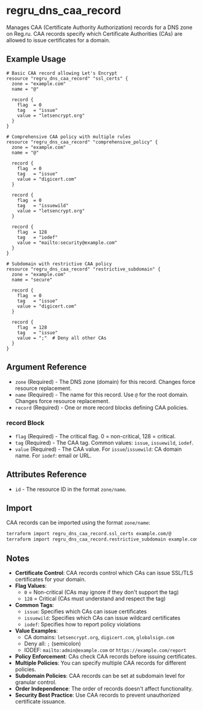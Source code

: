# regru_dns_caa_record

Manages CAA (Certificate Authority Authorization) records for a DNS zone on Reg.ru. CAA records specify which Certificate Authorities (CAs) are allowed to issue certificates for a domain.

## Example Usage

```hcl
# Basic CAA record allowing Let's Encrypt
resource "regru_dns_caa_record" "ssl_certs" {
  zone = "example.com"
  name = "@"
  
  record {
    flag  = 0
    tag   = "issue"
    value = "letsencrypt.org"
  }
}

# Comprehensive CAA policy with multiple rules
resource "regru_dns_caa_record" "comprehensive_policy" {
  zone = "example.com"
  name = "@"
  
  record {
    flag  = 0
    tag   = "issue"
    value = "digicert.com"
  }
  
  record {
    flag  = 0
    tag   = "issuewild"
    value = "letsencrypt.org"
  }
  
  record {
    flag  = 128
    tag   = "iodef"
    value = "mailto:security@example.com"
  }
}

# Subdomain with restrictive CAA policy
resource "regru_dns_caa_record" "restrictive_subdomain" {
  zone = "example.com"
  name = "secure"
  
  record {
    flag  = 0
    tag   = "issue"
    value = "digicert.com"
  }
  
  record {
    flag  = 128
    tag   = "issue"
    value = ";"  # Deny all other CAs
  }
}
```

## Argument Reference

- `zone` (Required) - The DNS zone (domain) for this record. Changes force resource replacement.
- `name` (Required) - The name for this record. Use `@` for the root domain. Changes force resource replacement.
- `record` (Required) - One or more record blocks defining CAA policies.

### record Block

- `flag` (Required) - The critical flag. 0 = non-critical, 128 = critical.
- `tag` (Required) - The CAA tag. Common values: `issue`, `issuewild`, `iodef`.
- `value` (Required) - The CAA value. For `issue`/`issuewild`: CA domain name. For `iodef`: email or URL.

## Attributes Reference

- `id` - The resource ID in the format `zone/name`.

## Import

CAA records can be imported using the format `zone/name`:

```bash
terraform import regru_dns_caa_record.ssl_certs example.com/@
terraform import regru_dns_caa_record.restrictive_subdomain example.com/secure
```

## Notes

- **Certificate Control**: CAA records control which CAs can issue SSL/TLS certificates for your domain.
- **Flag Values**: 
  - `0` = Non-critical (CAs may ignore if they don't support the tag)
  - `128` = Critical (CAs must understand and respect the tag)
- **Common Tags**:
  - `issue`: Specifies which CAs can issue certificates
  - `issuewild`: Specifies which CAs can issue wildcard certificates
  - `iodef`: Specifies how to report policy violations
- **Value Examples**:
  - CA domains: `letsencrypt.org`, `digicert.com`, `globalsign.com`
  - Deny all: `;` (semicolon)
  - IODEF: `mailto:admin@example.com` or `https://example.com/report`
- **Policy Enforcement**: CAs check CAA records before issuing certificates.
- **Multiple Policies**: You can specify multiple CAA records for different policies.
- **Subdomain Policies**: CAA records can be set at subdomain level for granular control.
- **Order Independence**: The order of records doesn't affect functionality.
- **Security Best Practice**: Use CAA records to prevent unauthorized certificate issuance.
